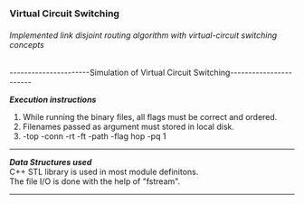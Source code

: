 ### Virtual Circuit Switching
###### Implemented link disjoint routing algorithm with virtual-circuit switching concepts

----------------------Simulation of Virtual Circuit Switching-----------------------

*****Execution instructions*****
1. While running the binary files, all flags must be correct and ordered.
2. Filenames passed as argument must stored in local disk.
3. <executable file> -top <filename> -conn <filename> -rt <filename> -ft <filename> -path <filename> -flag hop -pq 1

------------------------------------------------------------------------------------------------------------------------

*****Data Structures used***** \
C++ STL library is used in most module definitons. \
The file I/O is done with the help of "fstream".

------------------------------------------------------------------------------------------------------------------------
